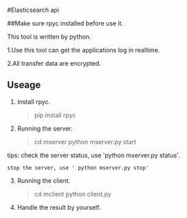 #Elasticsearch api

##Make sure rpyc installed before use it.

This tool is written by python.

1.Use this tool can get the applications log in realtime. 

2.All transfer data are encrypted.

## Useage 
1) Install rpyc.
   > pip install rpyc

2) Running the server.
   > cd mserver
   > python mserver.py start

tips: 
    check the server status, use 'python mserver.py status'.
    
    stop the server, use ' python mserver.py stop'

3) Running the client.
   > cd mclient
   > python client.py

4) Handle the result by yourself.

